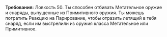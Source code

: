 **Требования:** Ловкость 50.
Ты способен отбивать Метательное оружие и снаряды, выпущенные из Примитивного оружия. Ты можешь потратить Реакцию на Парирование, чтобы отразить летящий в тебя снаряд, если им выстрелили из оружия класса Метательное или Примитивное.